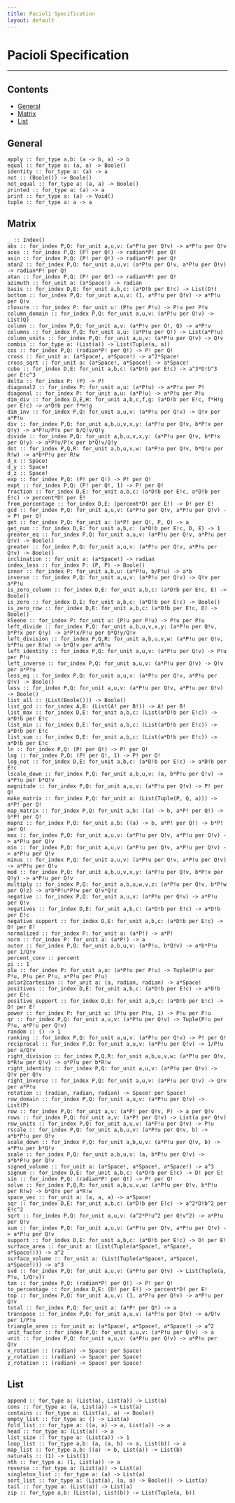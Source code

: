 ```yaml
---
title: Pacioli Specification
layout: default
---
```


Pacioli Specification
=====================


--------------------------------------------------------------------------------

Contents
--------
    
* [General](#general)
* [Matrix](#matrix)
* [List](#list)


General <a id="general"/></a>
------------------------

    apply :: for_type a,b: (a -> b, a) -> b
    equal :: for_type a: (a, a) -> Boole()
    identity :: for_type a: (a) -> a
    not :: (Boole()) -> Boole()
    not_equal :: for_type a: (a, a) -> Boole()
    printed :: for_type a: (a) -> a
    print :: for_type a: (a) -> Void()
    tuple :: for_type a: a -> a


Matrix <a id="matrix"/></a>
---------------------------------

    _ :: Index()
    abs :: for_index P,Q: for_unit a,u,v: (a*P!u per Q!v) -> a*P!u per Q!v
    acos :: for_index P,Q: (P! per Q!) -> radian*P! per Q!
    asin :: for_index P,Q: (P! per Q!) -> radian*P! per Q!
    atan2 :: for_index P,Q: for_unit a,u,v: (a*P!u per Q!v, a*P!u per Q!v) -> radian*P! per Q!
    atan :: for_index P,Q: (P! per Q!) -> radian*P! per Q!
    azimuth :: for_unit a: (a*Space!) -> radian
    basis :: for_index D,E: for_unit a,b,c: (a*D!b per E!c) -> List(D!)
    bottom :: for_index P,Q: for_unit a,u,v: (1, a*P!u per Q!v) -> a*P!u per Q!v
    closure :: for_index P: for_unit u: (P!u per P!u) -> P!u per P!u
    column_domain :: for_index P,Q: for_unit a,u,v: (a*P!u per Q!v) -> List(Q)
    column :: for_index P,Q: for_unit a,v: (a*P!v per Q!, Q) -> a*P!v
    columns :: for_index P,Q: for_unit a,u: (a*P!u per Q!) -> List(a*P!u)
    column_units :: for_index P,Q: for_unit a,u,v: (a*P!u per Q!v) -> Q!v
    combis :: for_type a: (List(a)) -> List(Tuple(a, a))
    cos :: for_index P,Q: (radian*P! per Q!) -> P! per Q!
    cross :: for_unit a: (a*Space!, a*Space!) -> a^2*Space!
    cross_sqrt :: for_unit a: (a*Space!, a*Space!) -> a*Space!
    cube :: for_index D,E: for_unit a,b,c: (a*D!b per E!c) -> a^3*D!b^3 per E!c^3
    delta :: for_index P: (P) -> P!
    diagonal2 :: for_index P: for_unit a,u: (a*P!u) -> a*P!u per P!
    diagonal :: for_index P: for_unit a,u: (a*P!u) -> a*P!u per P!u
    dim_div :: for_index D,E,H: for_unit a,b,c,f,g: (a*D!b per E!c, f*H!g per E!c) -> a*D!b per f*H!g
    dim_inv :: for_index P,Q: for_unit a,u,v: (a*P!u per Q!v) -> Q!v per a*P!u
    div :: for_index P,Q: for_unit a,b,u,v,x,y: (a*P!u per Q!v, b*P!x per Q!y) -> a*P!u/P!x per b/Q!v/Q!y
    divide :: for_index P,Q: for_unit a,b,u,v,x,y: (a*P!u per Q!v, b*P!x per Q!y) -> a*P!u/P!x per b*Q!v/Q!y
    dot :: for_index P,Q,R: for_unit a,b,u,v,w: (a*P!u per Q!v, b*Q!v per R!w) -> a*b*P!u per R!w
    d_x :: Space!
    d_y :: Space!
    d_z :: Space!
    exp :: for_index P,Q: (P! per Q!) -> P! per Q!
    expt :: for_index P,Q: (P! per Q!, 1) -> P! per Q!
    fraction :: for_index D,E: for_unit a,b,c: (a*D!b per E!c, a*D!b per E!c) -> percent*D! per E!
    from_percentage :: for_index D,E: (percent*D! per E!) -> D! per E!
    gcd :: for_index P,Q: for_unit a,u,v: (a*P!u per Q!v, a*P!u per Q!v) -> P! per Q!
    get :: for_index P,Q: for_unit a: (a*P! per Q!, P, Q) -> a
    get_num :: for_index D,E: for_unit a,b,c: (a*D!b per E!c, D, E) -> 1
    greater_eq :: for_index P,Q: for_unit a,u,v: (a*P!u per Q!v, a*P!u per Q!v) -> Boole()
    greater :: for_index P,Q: for_unit a,u,v: (a*P!u per Q!v, a*P!u per Q!v) -> Boole()
    inclination :: for_unit a: (a*Space!) -> radian
    index_less :: for_index P: (P, P) -> Boole()
    inner :: for_index P: for_unit a,b,u: (a*P!u, b/P!u) -> a*b
    inverse :: for_index P,Q: for_unit a,u,v: (a*P!u per Q!v) -> Q!v per a*P!u
    is_zero_column :: for_index D,E: for_unit a,b,c: (a*D!b per E!c, E) -> Boole()
    is_zero :: for_index D,E: for_unit a,b,c: (a*D!b per E!c) -> Boole()
    is_zero_row :: for_index D,E: for_unit a,b,c: (a*D!b per E!c, D) -> Boole()
    kleene :: for_index P: for_unit u: (P!u per P!u) -> P!u per P!u
    left_divide :: for_index P,Q: for_unit a,b,u,v,x,y: (a*P!u per Q!v, b*P!x per Q!y) -> a*P!x/P!u per b*Q!y/Q!v
    left_division :: for_index P,Q,R: for_unit a,b,u,v,w: (a*P!u per Q!v, b*P!u per R!w) -> b*Q!v per a*R!w
    left_identity :: for_index P,Q: for_unit a,u,v: (a*P!u per Q!v) -> P!u per P!u
    left_inverse :: for_index P,Q: for_unit a,u,v: (a*P!u per Q!v) -> Q!v per a*P!u
    less_eq :: for_index P,Q: for_unit a,u,v: (a*P!u per Q!v, a*P!u per Q!v) -> Boole()
    less :: for_index P,Q: for_unit a,u,v: (a*P!u per Q!v, a*P!u per Q!v) -> Boole()
    list_all :: (List(Boole())) -> Boole()
    list_gcd :: for_index A,B: (List(A! per B!)) -> A! per B!
    list_max :: for_index D,E: for_unit a,b,c: (List(a*D!b per E!c)) -> a*D!b per E!c
    list_min :: for_index D,E: for_unit a,b,c: (List(a*D!b per E!c)) -> a*D!b per E!c
    list_sum :: for_index D,E: for_unit a,b,c: (List(a*D!b per E!c)) -> a*D!b per E!c
    ln :: for_index P,Q: (P! per Q!) -> P! per Q!
    log :: for_index P,Q: (P! per Q!, 1) -> P! per Q!
    log_not :: for_index D,E: for_unit a,b,c: (a*D!b per E!c) -> a*D!b per E!c
    lscale_down :: for_index P,Q: for_unit a,b,u,v: (a, b*P!u per Q!v) -> a*P!u per b*Q!v
    magnitude :: for_index P,Q: for_unit a,u,v: (a*P!u per Q!v) -> P! per Q!
    make_matrix :: for_index P,Q: for_unit a: (List(Tuple(P, Q, a))) -> a*P! per Q!
    map_matrix :: for_index P,Q: for_unit a,b: ((a) -> b, a*P! per Q!) -> b*P! per Q!
    mapnz :: for_index P,Q: for_unit a,b: ((a) -> b, a*P! per Q!) -> b*P! per Q!
    max :: for_index P,Q: for_unit a,u,v: (a*P!u per Q!v, a*P!u per Q!v) -> a*P!u per Q!v
    min :: for_index P,Q: for_unit a,u,v: (a*P!u per Q!v, a*P!u per Q!v) -> a*P!u per Q!v
    minus :: for_index P,Q: for_unit a,u,v: (a*P!u per Q!v, a*P!u per Q!v) -> a*P!u per Q!v
    mod :: for_index P,Q: for_unit a,b,u,v,x,y: (a*P!u per Q!v, b*P!x per Q!y) -> a*P!u per Q!v
    multiply :: for_index P,Q: for_unit a,b,u,w,v,z: (a*P!u per Q!v, b*P!w per Q!z) -> a*b*P!u*P!w per Q!v*Q!z
    negative :: for_index P,Q: for_unit a,u,v: (a*P!u per Q!v) -> a*P!u per Q!v
    negatives :: for_index D,E: for_unit a,b,c: (a*D!b per E!c) -> a*D!b per E!c
    negative_support :: for_index D,E: for_unit a,b,c: (a*D!b per E!c) -> D! per E!
    normalized :: for_index P: for_unit a: (a*P!) -> a*P!
    norm :: for_index P: for_unit a: (a*P!) -> a
    outer :: for_index P,Q: for_unit a,b,u,v: (a*P!u, b*Q!v) -> a*b*P!u per 1/Q!v
    percent_conv :: percent
    pi :: 1
    plu :: for_index P: for_unit a,u: (a*P!u per P!u) -> Tuple(P!u per P!u, P!u per P!u, a*P!u per P!u)
    polar2cartesian :: for_unit a: (a, radian, radian) -> a*Space!
    positives :: for_index D,E: for_unit a,b,c: (a*D!b per E!c) -> a*D!b per E!c
    positive_support :: for_index D,E: for_unit a,b,c: (a*D!b per E!c) -> D! per E!
    power :: for_index P: for_unit u: (P!u per P!u, 1) -> P!u per P!u
    qr :: for_index P,Q: for_unit a,u,v: (a*P!u per Q!v) -> Tuple(P!u per P!u, a*P!u per Q!v)
    random :: () -> 1
    ranking :: for_index P,Q: for_unit a,u,v: (a*P!u per Q!v) -> P! per Q!
    reciprocal :: for_index P,Q: for_unit a,u,v: (a*P!u per Q!v) -> 1/P!u per a/Q!v
    right_division :: for_index P,Q,R: for_unit a,b,u,v,w: (a*P!u per Q!v, b*R!w per Q!v) -> a*P!u per b*R!w
    right_identity :: for_index P,Q: for_unit a,u,v: (a*P!u per Q!v) -> Q!v per Q!v
    right_inverse :: for_index P,Q: for_unit a,u,v: (a*P!u per Q!v) -> Q!v per a*P!u
    rotation :: (radian, radian, radian) -> Space! per Space!
    row_domain :: for_index P,Q: for_unit a,u,v: (a*P!u per Q!v) -> List(P)
    row :: for_index P,Q: for_unit a,v: (a*P! per Q!v, P) -> a per Q!v
    rows :: for_index P,Q: for_unit a,v: (a*P! per Q!v) -> List(a per Q!v)
    row_units :: for_index P,Q: for_unit a,u,v: (a*P!u per Q!v) -> P!u
    rscale :: for_index P,Q: for_unit a,b,u,v: (a*P!u per Q!v, b) -> a*b*P!u per Q!v
    scale_down :: for_index P,Q: for_unit a,b,u,v: (a*P!u per Q!v, b) -> a*P!u per b*Q!v
    scale :: for_index P,Q: for_unit a,b,u,v: (a, b*P!u per Q!v) -> a*b*P!u per Q!v
    signed_volume :: for_unit a: (a*Space!, a*Space!, a*Space!) -> a^3
    signum :: for_index D,E: for_unit a,b,c: (a*D!b per E!c) -> D! per E!
    sin :: for_index P,Q: (radian*P! per Q!) -> P! per Q!
    solve :: for_index P,Q,R: for_unit a,b,u,v,w: (a*P!u per Q!v, b*P!u per R!w) -> b*Q!v per a*R!w
    space_vec :: for_unit a: (a, a, a) -> a*Space!
    sqr :: for_index D,E: for_unit a,b,c: (a*D!b per E!c) -> a^2*D!b^2 per E!c^2
    sqrt :: for_index P,Q: for_unit a,u,v: (a^2*P!u^2 per Q!v^2) -> a*P!u per Q!v
    sum :: for_index P,Q: for_unit a,u,v: (a*P!u per Q!v, a*P!u per Q!v) -> a*P!u per Q!v
    support :: for_index D,E: for_unit a,b,c: (a*D!b per E!c) -> D! per E!
    surface_area :: for_unit a: (List(Tuple(a*Space!, a*Space!, a*Space!))) -> a^2
    surface_volume :: for_unit a: (List(Tuple(a*Space!, a*Space!, a*Space!))) -> a^3
    svd :: for_index P,Q: for_unit a,u,v: (a*P!u per Q!v) -> List(Tuple(a, P!u, 1/Q!v))
    tan :: for_index P,Q: (radian*P! per Q!) -> P! per Q!
    to_percentage :: for_index D,E: (D! per E!) -> percent*D! per E!
    top :: for_index P,Q: for_unit a,u,v: (1, a*P!u per Q!v) -> a*P!u per Q!v
    total :: for_index P,Q: for_unit a: (a*P! per Q!) -> a
    transpose :: for_index P,Q: for_unit a,u,v: (a*P!u per Q!v) -> a/Q!v per 1/P!u
    triangle_area :: for_unit a: (a*Space!, a*Space!, a*Space!) -> a^2
    unit_factor :: for_index P,Q: for_unit a,u,v: (a*P!u per Q!v) -> a
    unit :: for_index P,Q: for_unit a,u,v: (a*P!u per Q!v) -> a*P!u per Q!v
    x_rotation :: (radian) -> Space! per Space!
    y_rotation :: (radian) -> Space! per Space!
    z_rotation :: (radian) -> Space! per Space!




List <a id="list"/></a>
---------------------

    append :: for_type a: (List(a), List(a)) -> List(a)
    cons :: for_type a: (a, List(a)) -> List(a)
    contains :: for_type a: (List(a), a) -> Boole()
    empty_list :: for_type a: () -> List(a)
    fold_list :: for_type a: ((a, a) -> a, List(a)) -> a
    head :: for_type a: (List(a)) -> a
    list_size :: for_type a: (List(a)) -> 1
    loop_list :: for_type a,b: (a, (a, b) -> a, List(b)) -> a
    map_list :: for_type a,b: ((a) -> b, List(a)) -> List(b)
    naturals :: (1) -> List(1)
    nth :: for_type a: (1, List(a)) -> a
    reverse :: for_type a: (List(a)) -> List(a)
    singleton_list :: for_type a: (a) -> List(a)
    sort_list :: for_type a: (List(a), (a, a) -> Boole()) -> List(a)
    tail :: for_type a: (List(a)) -> List(a)
    zip :: for_type a,b: (List(a), List(b)) -> List(Tuple(a, b))


